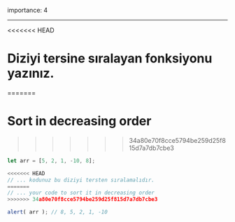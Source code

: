 importance: 4

---

<<<<<<< HEAD
# Diziyi tersine sıralayan fonksiyonu yazınız.
=======
# Sort in decreasing order
>>>>>>> 34a80e70f8cce5794be259d25f815d7a7db7cbe3

```js
let arr = [5, 2, 1, -10, 8];

<<<<<<< HEAD
// ... kodunuz bu diziyi tersten sıralamalıdır.
=======
// ... your code to sort it in decreasing order
>>>>>>> 34a80e70f8cce5794be259d25f815d7a7db7cbe3

alert( arr ); // 8, 5, 2, 1, -10
```

